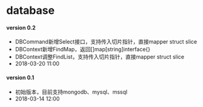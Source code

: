 # database

#### version 0.2
* DBCommand新增Select接口，支持传入切片指针，直接mapper struct slice
* DBContext新增FindMap，返回[]map[string]interface{}
* DBContext调整FindList，支持传入切片指针，直接mapper struct slice
* 2018-03-20 11:00

#### version 0.1
* 初始版本，目前支持mongodb、mysql、mssql
* 2018-03-14 12:00